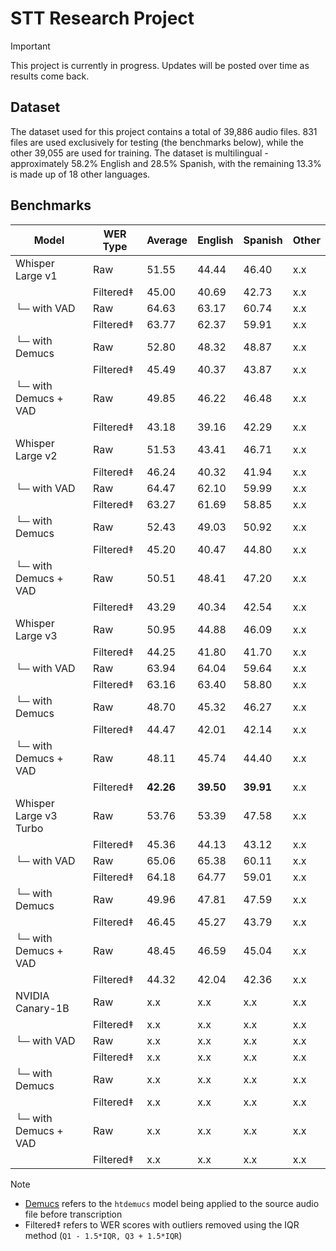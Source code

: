 # STT Research Project

> [!IMPORTANT]  
> This project is currently in progress. Updates will be posted over time as results come back.

## Dataset

The dataset used for this project contains a total of 39,886 audio files. 831 files are used exclusively for testing (the benchmarks below), while the other 39,055 are used for training. The dataset is multilingual - approximately 58.2% English and 28.5% Spanish, with the remaining 13.3% is made up of 18 other languages.

## Benchmarks

| Model                  | WER Type  | Average   | English   | Spanish   | Other |
| ---------------------- | --------- | --------- | --------- | --------- | ----- |
| Whisper Large v1       | Raw       | 51.55     | 44.44     | 46.40     | x.x   |
|                        | Filtered‡ | 45.00     | 40.69     | 42.73     | x.x   |
| └─ with VAD            | Raw       | 64.63     | 63.17     | 60.74     | x.x   |
|                        | Filtered‡ | 63.77     | 62.37     | 59.91     | x.x   |
| └─ with Demucs         | Raw       | 52.80     | 48.32     | 48.87     | x.x   |
|                        | Filtered‡ | 45.49     | 40.37     | 43.87     | x.x   |
| └─ with Demucs + VAD   | Raw       | 49.85     | 46.22     | 46.48     | x.x   |
|                        | Filtered‡ | 43.18     | 39.16     | 42.29     | x.x   |
| Whisper Large v2       | Raw       | 51.53     | 43.41     | 46.71     | x.x   |
|                        | Filtered‡ | 46.24     | 40.32     | 41.94     | x.x   |
| └─ with VAD            | Raw       | 64.47     | 62.10     | 59.99     | x.x   |
|                        | Filtered‡ | 63.27     | 61.69     | 58.85     | x.x   |
| └─ with Demucs         | Raw       | 52.43     | 49.03     | 50.92     | x.x   |
|                        | Filtered‡ | 45.20     | 40.47     | 44.80     | x.x   |
| └─ with Demucs + VAD   | Raw       | 50.51     | 48.41     | 47.20     | x.x   |
|                        | Filtered‡ | 43.29     | 40.34     | 42.54     | x.x   |
| Whisper Large v3       | Raw       | 50.95     | 44.88     | 46.09     | x.x   |
|                        | Filtered‡ | 44.25     | 41.80     | 41.70     | x.x   |
| └─ with VAD            | Raw       | 63.94     | 64.04     | 59.64     | x.x   |
|                        | Filtered‡ | 63.16     | 63.40     | 58.80     | x.x   |
| └─ with Demucs         | Raw       | 48.70     | 45.32     | 46.27     | x.x   |
|                        | Filtered‡ | 44.47     | 42.01     | 42.14     | x.x   |
| └─ with Demucs + VAD   | Raw       | 48.11     | 45.74     | 44.40     | x.x   |
|                        | Filtered‡ | **42.26** | **39.50** | **39.91** | x.x   |
| Whisper Large v3 Turbo | Raw       | 53.76     | 53.39     | 47.58     | x.x   |
|                        | Filtered‡ | 45.36     | 44.13     | 43.12     | x.x   |
| └─ with VAD            | Raw       | 65.06     | 65.38     | 60.11     | x.x   |
|                        | Filtered‡ | 64.18     | 64.77     | 59.01     | x.x   |
| └─ with Demucs         | Raw       | 49.96     | 47.81     | 47.59     | x.x   |
|                        | Filtered‡ | 46.45     | 45.27     | 43.79     | x.x   |
| └─ with Demucs + VAD   | Raw       | 48.45     | 46.59     | 45.04     | x.x   |
|                        | Filtered‡ | 44.32     | 42.04     | 42.36     | x.x   |
| NVIDIA Canary-1B       | Raw       | x.x       | x.x       | x.x       | x.x   |
|                        | Filtered‡ | x.x       | x.x       | x.x       | x.x   |
| └─ with VAD            | Raw       | x.x       | x.x       | x.x       | x.x   |
|                        | Filtered‡ | x.x       | x.x       | x.x       | x.x   |
| └─ with Demucs         | Raw       | x.x       | x.x       | x.x       | x.x   |
|                        | Filtered‡ | x.x       | x.x       | x.x       | x.x   |
| └─ with Demucs + VAD   | Raw       | x.x       | x.x       | x.x       | x.x   |
|                        | Filtered‡ | x.x       | x.x       | x.x       | x.x   |


> [!NOTE]  
> - [Demucs](https://github.com/adefossez/demucs) refers to the `htdemucs` model being applied to the source audio file before transcription
> - Filtered‡ refers to WER scores with outliers removed using the IQR method (`Q1 - 1.5*IQR, Q3 + 1.5*IQR`)
